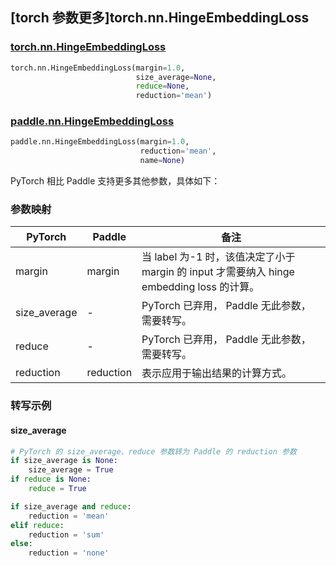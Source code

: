 ## [torch 参数更多]torch.nn.HingeEmbeddingLoss

### [torch.nn.HingeEmbeddingLoss](https://pytorch.org/docs/stable/generated/torch.nn.HingeEmbeddingLoss.html#hingeembeddingloss)

```python
torch.nn.HingeEmbeddingLoss(margin=1.0,
                            size_average=None,
                            reduce=None,
                            reduction='mean')
```

### [paddle.nn.HingeEmbeddingLoss](https://www.paddlepaddle.org.cn/documentation/docs/zh/develop/api/paddle/nn/HingeEmbeddingLoss_cn.html#hingeembeddingloss)

```python
paddle.nn.HingeEmbeddingLoss(margin=1.0,
                             reduction='mean',
                             name=None)
```

PyTorch 相比 Paddle 支持更多其他参数，具体如下：

### 参数映射

| PyTorch      | Paddle    | 备注                                                         |
| ------------ | --------- | ------------------------------------------------------------ |
| margin       | margin    | 当 label 为-1 时，该值决定了小于 margin 的 input 才需要纳入 hinge embedding loss 的计算。 |
| size_average | -         | PyTorch 已弃用， Paddle 无此参数，需要转写。                 |
| reduce       | -         | PyTorch 已弃用， Paddle 无此参数，需要转写。                 |
| reduction    | reduction | 表示应用于输出结果的计算方式。                               |

### 转写示例

#### size_average

```python
# PyTorch 的 size_average、reduce 参数转为 Paddle 的 reduction 参数
if size_average is None:
    size_average = True
if reduce is None:
    reduce = True

if size_average and reduce:
    reduction = 'mean'
elif reduce:
    reduction = 'sum'
else:
    reduction = 'none'
```
